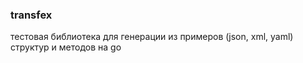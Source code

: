 ### transfex

тестовая библиотека для генерации из примеров (json, xml, yaml) структур и методов на go
